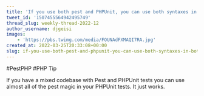 ```yaml
---
title: 'If you use both pest and PHPUnit, you can use both syntaxes in both types of tests'
tweet_id: '1507455564942495749'
thread_slug: weekly-thread-2022-12
author_username: djgeisi
images:
    - 'https://pbs.twimg.com/media/FOUNAdFXMAQI7RA.jpg'
created_at: 2022-03-25T20:33:08+00:00
slug: if-you-use-both-pest-and-phpunit-you-can-use-both-syntaxes-in-both-types-of-tests
---
```

#PestPHP #PHP Tip

If you have a mixed codebase with Pest and PHPUnit tests you can use almost all of the pest magic in your PHPUnit tests.
It just works.
